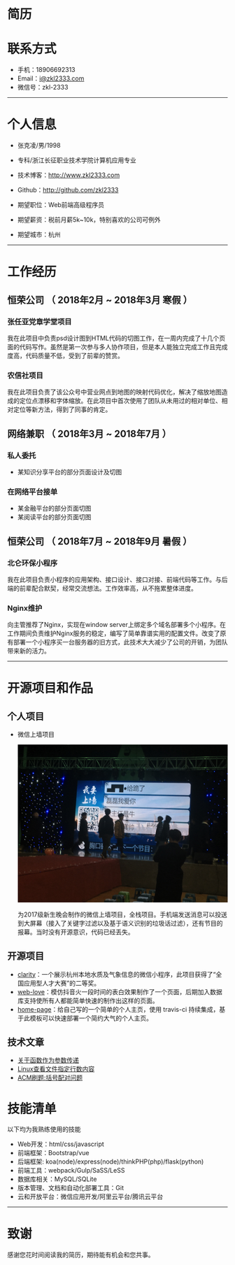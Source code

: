 # 简历

# 联系方式

- 手机：18906692313
- Email：i@zkl2333.com
- 微信号：zkl-2333

---

# 个人信息

 - 张克凌/男/1998 
 - 专科/浙江长征职业技术学院计算机应用专业
 - 技术博客：http://www.zkl2333.com
 - Github：http://github.com/zkl2333

 - 期望职位：Web前端高级程序员
 - 期望薪资：税前月薪5k~10k，特别喜欢的公司可例外
 - 期望城市：杭州

---

# 工作经历

## 恒荣公司 （ 2018年2月 ~ 2018年3月 寒假 ）

### 张任亚党章学堂项目
我在此项目中负责psd设计图到HTML代码的切图工作，在一周内完成了十几个页面的代码写作。虽然是第一次参与多人协作项目，但是本人能独立完成工作且完成度高，代码质量不低，受到了前辈的赞赏。


### 农信社项目 
我在此项目负责了该公众号中营业网点到地图的映射代码优化，解决了缩放地图造成的定位点漂移和字体缩放。在此项目中首次使用了团队从未用过的相对单位、相对定位等新方法，得到了同事的肯定。

## 网络兼职 （ 2018年3月 ~ 2018年7月 ）

### 私人委托
- 某知识分享平台的部分页面设计及切图
### 在网络平台接单
- 某金融平台的部分页面切图
- 某阅读平台的部分页面切图

## 恒荣公司 （ 2018年7月 ~ 2018年9月 暑假 ）

### 北仑环保小程序 
我在此项目负责小程序的应用架构、接口设计、接口对接、前端代码等工作。与后端的前辈配合默契，经常交流想法。工作效率高，从不拖累整体进度。


### Nginx维护
向主管推荐了Nginx，实现在window server上绑定多个域名部署多个小程序。在工作期间负责维护Nginx服务的稳定，编写了简单靠谱实用的配置文件。改变了原有部署一个小程序买一台服务器的旧方式，此技术大大减少了公司的开销，为团队带来新的活力。

---

# 开源项目和作品
## 个人项目

- 微信上墙项目

    ![截图](https://github.com/zkl2333/resume/blob/master/wxsq.jpeg)

    为2017级新生晚会制作的微信上墙项目，全栈项目。手机端发送消息可以投送到大屏幕（接入了关键字过滤以及基于语义识别的垃圾话过滤），还有节目的报幕。当时没有开源意识，代码已经丢失。

## 开源项目

 - [clarity](https://github.com/zkl2333/wxapp-clarity)：一个展示杭州本地水质及气象信息的微信小程序，此项目获得了“全国应用型人才大赛”的二等奖。
 - [web-love](https://github.com/zkl2333/web-love)：模仿抖音火一段时间的表白效果制作了一个页面，后期加入数据库支持使所有人都能简单快速的制作出这样的页面。
 - [home-page](https://github.com/zkl2333/home-page)：给自己写的一个简单的个人主页，使用 travis-ci 持续集成，基于此模板可以快速部署一个简约大气的个人主页。

## 技术文章

- [关于函数作为参数传递](https://www.zkl2333.com/1987.html)
- [Linux查看文件指定行数内容](https://www.zkl2333.com/1997.html)
- [ACM刷题:括号配对问题](https://www.zkl2333.com/1900.html)

# 技能清单

以下均为我熟练使用的技能

- Web开发：html/css/javascript
- 前端框架：Bootstrap/vue
- 后端框架: koa(node)/express(node)/thinkPHP(php)/flask(python)
- 前端工具：webpack/Gulp/SaSS/LeSS
- 数据库相关：MySQL/SQLite
- 版本管理、文档和自动化部署工具：Git
- 云和开放平台：微信应用开发/阿里云平台/腾讯云平台

---

# 致谢
感谢您花时间阅读我的简历，期待能有机会和您共事。
